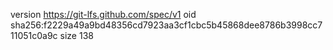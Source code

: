 version https://git-lfs.github.com/spec/v1
oid sha256:f2229a49a9bd48356cd7923aa3cf1cbc5b45868dee8786b3998cc711051c0a9c
size 138
